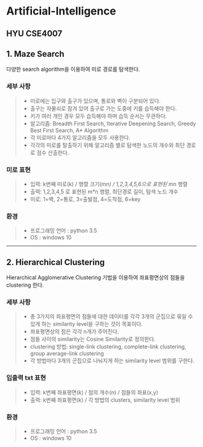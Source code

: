 # Artificial-Intelligence
HYU CSE4007
-----------------------
## 1. Maze Search
  다양한 search algorithm을 이용하여 미로 경로를 탐색한다.
  ### 세부 사항
  > - 미로에는 입구와 출구가 있으며, 통로와 벽이 구분되어 있다.
  > - 출구는 자물쇠로 잠겨 있어 출구로 가는 도중에 키를 습득해야 한다.
  > - 키가 여러 개인 경우 모두 습득해야 하며 습득 순서는 무관하다.
  > - 알고리즘: Breadth First Search, Iterative Deepening Search, Greedy Best First Search, A* Algorithm
  > - 각 미로마다 4가지 알고리즘을 모두 사용한다.
  > - 각각의 미로를 탈출하기 위해 알고리즘 별로 탐색한 노드의 개수와 최단 경로로 점수 산출한다.
  
  ### 미로 표현
  > - 입력: k번째 미로(k) / 행렬 크기(m*n) / 1,2,3,4,5,6으로 표현된 m*n 행렬
  > - 출력: 1,2,3,4,5 로 표현된 m*n 행렬, 최단경로 길이, 탐색 노드 개수
  > - 미로: 1=벽, 2=통로, 3=출발점, 4=도착점, 6=key
 
 ### 환경
 > - 프로그래밍 언어 : python 3.5
 >- OS : windows 10
 ---------------------------
 ## 2. Hierarchical Clustering
  Hierarchical Agglomerative Clustering 기법을 이용하여 좌표평면상의 점들을 clustering 한다.
  ### 세부 사항
  > - 총 3가지의 좌표평면의 점들에 대한 데이터를 각각 3개의 군집으로 묶일 수 있게 하는 similarity level을 구하는 것이 목표이다.
  > - 좌표평면상의 점은 각각 n개가 주어진다.
  > - 점들 사이의 similarity는 Cosine Similarity로 정의한다.
  > - clustering 방법:  single-link clustering, complete-link clustering, group average-link clustering
  > - 각 방법마다 3개의 군집으로 나눠지게 하는 similarity level 범위를 구한다.
  
  ### 입출력 txt 표현
  > - 입력: k번째 좌표평면(k) / 점의 개수(n) / 점들의 좌표(x,y)
  > - 출력: k번째 좌표평면(k) / 각 방법의 clusters, similarity level 범위
  
   ### 환경
 > - 프로그래밍 언어 : python 3.5
 > - OS : windows 10
 
